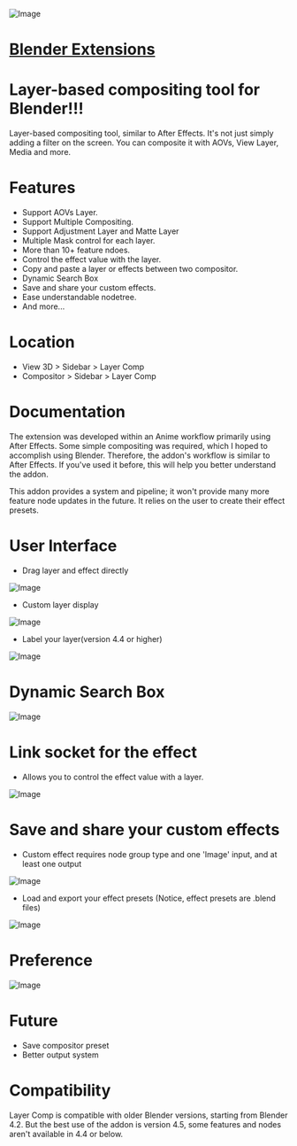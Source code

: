 ![Image](https://imgur.com/CGxHlc4.png)

# [Blender Extensions](https://extensions.blender.org/add-ons/layer-comp/)

# Layer-based compositing tool for Blender!!! 
Layer-based compositing tool, similar to After Effects.
It's not just simply adding a filter on the screen. You can composite it with AOVs, View Layer, Media and more.

# Features
* Support AOVs Layer.
* Support Multiple Compositing.
* Support Adjustment Layer and Matte Layer
* Multiple Mask control for each layer.
* More than 10+ feature ndoes.
* Control the effect value with the layer.
* Copy and paste a layer or effects between two compositor.
* Dynamic Search Box
* Save and share your custom effects.
* Ease understandable nodetree.
* And more...

# Location
* View 3D > Sidebar > Layer Comp
* Compositor > Sidebar > Layer Comp

# Documentation
The extension was developed within an Anime workflow primarily using After Effects. Some simple compositing was required, which I hoped to accomplish using Blender.
Therefore, the addon's workflow is similar to After Effects. If you've used it before, this will help you better understand the addon.

This addon provides a system and pipeline; it won't provide many more feature node updates in the future. It relies on the user to create their effect presets.

# User Interface
* Drag layer and effect directly
  
![Image](https://i.imgur.com/vrMZJWP.gif)

* Custom layer display
  
![Image](https://i.imgur.com/KhDQYhc.gif)

* Label your layer(version 4.4 or higher)

![Image](https://i.imgur.com/gtfdEbH.gif)

# Dynamic Search Box
![Image](https://i.imgur.com/8Cce8EO.gif)

# Link socket for the effect
* Allows you to control the effect value with a layer.

![Image](https://imgur.com/NYiZJwG.png)

# Save and share your custom effects
* Custom effect requires node group type and one 'Image' input, and at least one output

![Image](https://i.imgur.com/9CRa0El.gif)

* Load and export your effect presets (Notice, effect presets are .blend files)
  
![Image](https://imgur.com/is00lAn.png)

# Preference
![Image](https://i.imgur.com/Wt7tIgx.png)

# Future
* Save compositor preset
* Better output system

# Compatibility
Layer Comp is compatible with older Blender versions, starting from Blender 4.2. But the best use of the addon is version 4.5, some features and nodes aren't available in 4.4 or below.
